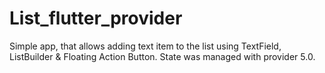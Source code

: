 # List_flutter_provider
Simple app, that allows adding text item to the list using TextField, ListBuilder &amp; Floating Action Button. State was managed with provider 5.0.
